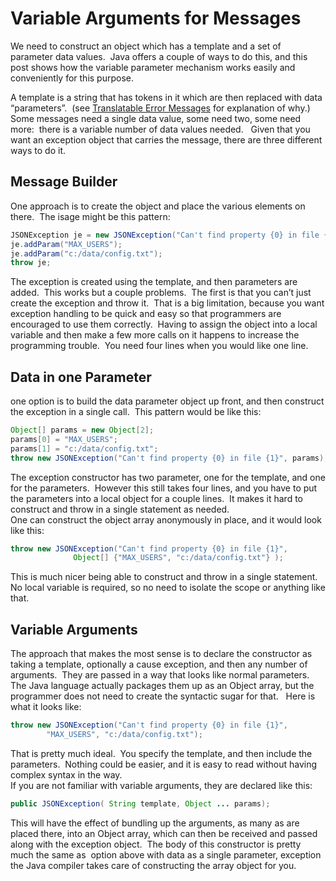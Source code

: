 #  Variable Arguments for Messages

We need to construct an object which has a template and a set of parameter data values.  Java offers a couple of ways to do this, and this post shows how the variable parameter mechanism works easily and conveniently for this purpose.

A template is a string that has tokens in it which are then replaced with data “parameters”.  (see [Translatable Error Messages](https://agiletribe.purplehillsbooks.com/2019/01/05/translatable-error-messages/) for explanation of why.)   Some messages need a single data value, some need two, some need more:  there is a variable number of data values needed.   Given that you want an exception object that carries the message, there are three different ways to do it.

## Message Builder

One approach is to create the object and place the various elements on there.  The isage might be this pattern:

```java
JSONException je = new JSONException("Can't find property {0} in file {1}");
je.addParam("MAX_USERS");
je.addParam("c:/data/config.txt");
throw je;
```


The exception is created using the template, and then parameters are added.  This works but a couple problems.  The first is that you can’t just create the exception and throw it.  That is a big limitation, because you want exception handling to be quick and easy so that programmers are encouraged to use them correctly.  Having to assign the object into a local variable and then make a few more calls on it happens to increase the programming trouble.  You need four lines when you would like one line.

## Data in one Parameter

one option is to build the data parameter object up front, and then construct the exception in a single call.  This pattern would be like this:

```java
Object[] params = new Object[2];
params[0] = "MAX_USERS";
params[1] = "c:/data/config.txt";
throw new JSONException("Can't find property {0} in file {1}", params);
```


The exception constructor has two parameter, one for the template, and one for the parameters.  However this still takes four lines, and you have to put the parameters into a local object for a couple lines.  It makes it hard to construct and throw in a single statement as needed.  
One can construct the object array anonymously in place, and it would look like this:

```java
throw new JSONException("Can't find property {0} in file {1}",
              Object[] {"MAX_USERS", "c:/data/config.txt"} );
```


This is much nicer being able to construct and throw in a single statement.  No local variable is required, so no need to isolate the scope or anything like that.

## Variable Arguments

The approach that makes the most sense is to declare the constructor as taking a template, optionally a cause exception, and then any number of arguments.  They are passed in a way that looks like normal parameters.  The Java language actually packages them up as an Object array, but the programmer does not need to create the syntactic sugar for that.   Here is what it looks like:

```java
throw new JSONException("Can't find property {0} in file {1}",
        "MAX_USERS", "c:/data/config.txt");
```


That is pretty much ideal.  You specify the template, and then include the parameters.  Nothing could be easier, and it is easy to read without having complex syntax in the way.  
If you are not familiar with variable arguments, they are declared like this:

```java
public JSONException( String template, Object ... params);
```


This will have the effect of bundling up the arguments, as many as are placed there, into an Object array, which can then be received and passed along with the exception object.  The body of this constructor is pretty much the same as  option above with data as a single parameter, exception the Java compiler takes care of constructing the array object for you.